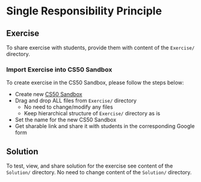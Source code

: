 # Single Responsibility Principle

## Exercise
To share exercise with students, provide them with content of the `Exercise/` directory.
### Import Exercise into CS50 Sandbox
To create exercise in the CS50 Sandbox, please follow the steps below:
* Create new [CS50 Sandbox](https://sandbox.cs50.io)
* Drag and drop ALL files from `Exercise/` directory
  * No need to change/modify any files
  * Keep hierarchical structure of `Exercise/` directory as is
* Set the name for the new CS50 Sandbox
* Get sharable link and share it with students in the corresponding Google form

## Solution
To test, view, and share solution for the exercise see content of the `Solution/` directory. No need to change content
of the `Solution/` directory.
